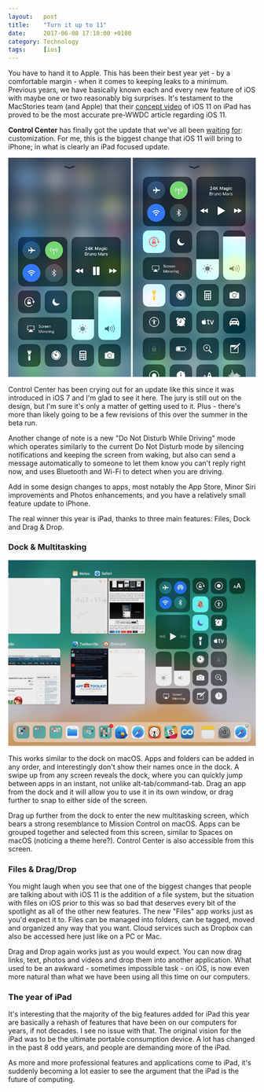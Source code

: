 ```yaml
---
layout:   post
title:    "Turn it up to 11"
date:     2017-06-08 17:10:00 +0100
category: Technology
tags:     [ios]
---
```


You have to hand it to Apple. This has been their best year yet - by a comfortable margin - when it comes to keeping leaks to a minimum. Previous years, we have basically known each and every new feature of iOS with maybe one or two reasonably big surprises. It's testament to the MacStories team (and Apple) that their [concept video][iosconcept] of iOS 11 on iPad has proved to be the most accurate pre-WWDC article regarding iOS 11.

**Control Center** has finally got the update that we've all been [waiting][controlcenter] [for][controlcenter2]: customization. For me, this is the biggest change that iOS 11 will bring to iPhone; in what is clearly an iPad focused update. 

<center>
	<img src="/images/2017/6/Control-Center-iOS-11.png" alt="iOS 11 Control Center" class="image-single" />
</center>

Control Center has been crying out for an update like this since it was introduced in iOS 7 and I'm glad to see it here. The jury is still out on the design, but I'm sure it's only a matter of getting used to it. Plus - there's more than likely going to be a few revisions of this over the summer in the beta run.

Another change of note is a new "Do Not Disturb While Driving" mode which operates similarly to the current Do Not Disturb mode by silencing notifications and keeping the screen from waking, but also can send a message automatically to someone to let them know you can't reply right now, and uses Bluetooth and Wi-Fi to detect when you are driving.

Add in some design changes to apps, most notably the App Store, Minor Siri improvements and Photos enhancements, and you have a relatively small feature update to iPhone.

The real winner this year is iPad, thanks to three main features: Files, Dock and Drag & Drop. 

### Dock & Multitasking

<center>
	<img src="/images/2017/6/ios-11-ipad-app-switcher.png" alt="iOS 11 App Switcher" class="image-single" />
</center>

This works similar to the dock on macOS. Apps and folders can be added in any order, and interestingly don't show their names once in the dock. A swipe up from any screen reveals the dock, where you can quickly jump between apps in an instant, not unlike alt-tab/command-tab. Drag an app from the dock and it will allow you to use it in its own window, or drag further to snap to either side of the screen. 

Drag up further from the dock to enter the new multitasking screen, which bears a strong resemblance to Mission Control on macOS. Apps can be grouped together and selected from this screen, similar to Spaces on macOS (noticing a theme here?). Control Center is also accessible from this screen. 

### Files & Drag/Drop
You might laugh when you see that one of the biggest changes that people are talking about with iOS 11 is the addition of a file system, but the situation with files on iOS prior to this was so bad that deserves every bit of the spotlight as all of the other new features. The new "Files" app works just as you'd expect it to. Files can be managed into folders, can be tagged, moved and organized any way that you want. Cloud services such as Dropbox can also be accessed here just like on a PC or Mac. 

Drag and Drop again works just as you would expect. You can now drag links, text, photos and videos and drop them into another application. What used to be an awkward - sometimes impossible task - on iOS, is now even more natural than what we have been using all this time on our computers. 

### The year of iPad
It's interesting that the majority of the big features added for iPad this year are basically a rehash of features that have been on our computers for years, if not decades. I see no issue with that. The original vision for the iPad was to be the ultimate portable consumption device. A lot has changed in the past 8 odd years, and people are demanding more of the iPad. 

As more and more professional features and applications come to iPad, it's suddenly becoming a lot easier to see the argument that the iPad is the future of computing.

[iosconcept]:https://www.macstories.net/stories/ios-11-ipad-wishes-and-concept-video/
[controlcenter]:http://colm.io/2016/01/28/the-case-against-control-center/
[controlcenter2]:http://colm.io/2016/02/29/control-center-concept/
